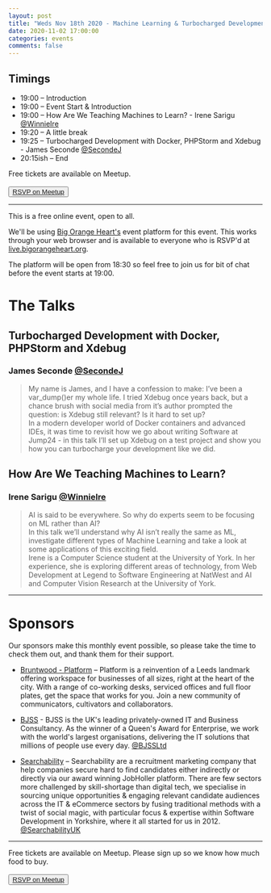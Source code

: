 ```yaml
---
layout: post
title: "Weds Nov 18th 2020 - Machine Learning & Turbocharged Development"
date: 2020-11-02 17:00:00
categories: events
comments: false
---
```


## Timings

* 19:00 – Introduction
* 19:00 – Event Start & Introduction
* 19:00 – How Are We Teaching Machines to Learn? - Irene Sarigu [@WinnieIre](https://www.twitter.com/WinnieIre)
* 19:20 – A little break
* 19:25 – Turbocharged Development with Docker, PHPStorm and Xdebug - James Seconde [@SecondeJ](https://www.twitter.com/SecondeJ)
* 20:15ish – End

Free tickets are available on Meetup.  
<br><button>[RSVP on Meetup](https://www.meetup.com/leedsphp/events/274345378/)</button>

<hr/>

This is a free online event, open to all.

We'll be using [Big Orange Heart's](https://www.bigorangeheart.org) event platform for this event. This works through your web browser and is available to everyone who is RSVP'd at [live.bigorangeheart.org](https://live.bigorangeheart.org/).

The platform will be open from 18:30 so feel free to join us for bit of chat before the event starts at 19:00.

# The Talks

## Turbocharged Development with Docker, PHPStorm and Xdebug

### James Seconde [@SecondeJ](https://www.twitter.com/SecondeJ)
> My name is James, and I have a confession to make: I’ve been a var_dump()er my whole life. I tried Xdebug once years back, but a chance brush with social media from it’s author prompted the question: is Xdebug still relevant? Is it hard to set up?    
> In a modern developer world of Docker containers and advanced IDEs, it was time to revisit how we go about writing Software at Jump24 - in this talk I’ll set up Xdebug on a test project and show you how you can turbocharge your development like we did.  

## How Are We Teaching Machines to Learn?

### Irene Sarigu [@WinnieIre](https://www.twitter.com/WinnieIre)

> AI is said to be everywhere. So why do experts seem to be focusing on ML rather than AI?  
> In this talk we’ll understand why AI isn’t really the same as ML, investigate different types of Machine Learning and take a look at some applications of this exciting field.  
> Irene is a Computer Science student at the University of York. In her experience, she is exploring different areas of technology, from Web Development at Legend to Software Engineering at NatWest and AI and Computer Vision Research at the University of York.

<hr/>

# Sponsors

Our sponsors make this monthly event possible, so please take the time to check them out, and thank them for their support.

* [Bruntwood - Platform](https://bruntwood.co.uk/our-locations/leeds/platform/) – Platform is a reinvention of a Leeds landmark offering workspace for businesses of all sizes, right at the heart of the city. With a range of co-working desks, serviced offices and full floor plates, get the space that works for you. Join a new community of communicators, cultivators and collaborators.

* [BJSS](https://www.bjss.com) - BJSS is the UK's leading privately-owned IT and Business Consultancy. As the winner of a Queen's Award for Enterprise, we work with the world's largest organisations, delivering the IT solutions that millions of people use every day. [@BJSSLtd](https://twitter.com/BJSSLtd)

* [Searchability](https://searchability.co.uk/) – Searchability are a recruitment marketing company that help companies secure hard to find candidates either indirectly or directly via our award winning JobHoller platform. There are few sectors more challenged by skill-shortage than digital tech, we specialise in sourcing unique opportunities & engaging relevant candidate audiences across the IT & eCommerce sectors by fusing traditional methods with a twist of social magic, with particular focus & expertise within Software Development in Yorkshire, where it all started for us in 2012. [@SearchabilityUK](https://twitter.com/SearchabilityUK)

<hr/>

Free tickets are available on Meetup. Please sign up so we know how much food to buy.  
<br><button>[RSVP on Meetup](https://www.meetup.com/leedsphp/events/274345378/)</button>
